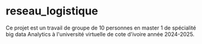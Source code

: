 # reseau_logistique
Ce projet est un travail de groupe de 10 personnes en master 1 de spécialité big data Analytics à l'université virtuelle de cote d'ivoire année 2024-2025.
